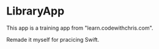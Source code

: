# LibraryApp

This app is a training app from "learn.codewithchris.com".

Remade it myself for pracicing Swift. 
